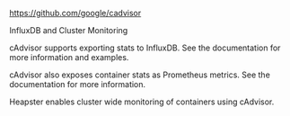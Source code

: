 https://github.com/google/cadvisor

InfluxDB and Cluster Monitoring

cAdvisor supports exporting stats to InfluxDB. See the documentation for more information and examples.

cAdvisor also exposes container stats as Prometheus metrics. See the documentation for more information.

Heapster enables cluster wide monitoring of containers using cAdvisor.

